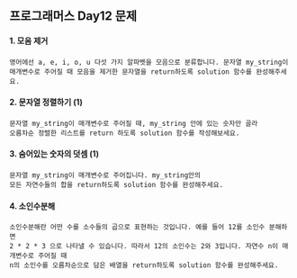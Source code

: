## 프로그래머스 Day12 문제
#### 1. 모음 제거

```
영어에선 a, e, i, o, u 다섯 가지 알파벳을 모음으로 분류합니다. 문자열 my_string이
매개변수로 주어질 때 모음을 제거한 문자열을 return하도록 solution 함수를 완성해주세요.
```

#### 2. 문자열 정렬하기 (1)
```
문자열 my_string이 매개변수로 주어질 때, my_string 안에 있는 숫자만 골라
오름차순 정렬한 리스트를 return 하도록 solution 함수를 작성해보세요.
```

#### 3. 숨어있는 숫자의 덧셈 (1)

```
문자열 my_string이 매개변수로 주어집니다. my_string안의
모든 자연수들의 합을 return하도록 solution 함수를 완성해주세요.
```

#### 4. 소인수분해

```
소인수분해란 어떤 수를 소수들의 곱으로 표현하는 것입니다. 예를 들어 12를 소인수 분해하면
2 * 2 * 3 으로 나타낼 수 있습니다. 따라서 12의 소인수는 2와 3입니다. 자연수 n이 매개변수로 주어질 때
n의 소인수를 오름차순으로 담은 배열을 return하도록 solution 함수를 완성해주세요.
```

